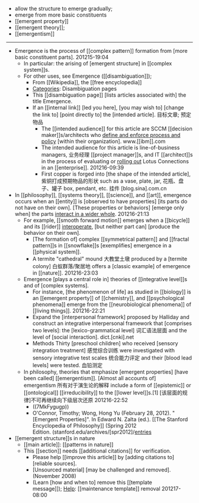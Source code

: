 - allow the structure to emerge gradually;
- emerge from more basic constituents
- [[emergent property]]
- [[emergent theory]];
- [[emergentism]]
- ---
- Emergence is the process of [[complex pattern]] formation from [more basic constituent parts].
201215-19:04
    - In particular: the arising of [emergent structure] in [[complex system]]s.
    - For other uses, see Emergence ([[disambiguation]]); 
        - From [[Wikipedia]], the [[free encyclopedia]]
        - [Categories]([[category]]): Disambiguation pages
        - This [[disambiguation page]] [lists articles associated with] the title Emergence.
        - If an [[internal link]] [led you here], [you may wish to] [change the link to] [point directly to] the [intended article]. 目标文章; 预定物品
            - The [[intended audience]] for this article are SCCM [[decision maker]]s/architects who [define and enforce process and policy](((0hQ7TXJAL))) [within their organization]. www.[[ibm]].com
            - The intended audience for this article is line-of-business managers, 业务经理 [[project manager]]s, and IT [[architect]]s in the process of evaluating or [rolling out](((mXbIw32W8))) Lotus Connections in an [[enterprise]]. 
201216-09:39
            - First copper is forged into [the shape of the intended article], 紫铜打成预期物品的形状 such as a vase, plate, jar, 花瓶、盘子、罐子 box, pendant, etc. 挂件 [blog.sina].com.cn
- In [[philosophy]], [[systems theory]], [[science]], and [[art]], emergence occurs when an [[entity]] is [observed to have properties] [its parts do not have on their own]. [These properties or behaviors] [emerge only when] the parts [interact in a wider whole](((2ERIl2IZu))). 
201216-21:13
    - For example, [[smooth forward motion]] emerges when a [[bicycle]] and its [[rider]] [interoperate](((-6VxnlLvK))), [but neither part can] [produce the behavior on their own].
        - [The formation of] complex [[symmetrical pattern]] and [[fractal pattern]]s in [[snowflake]]s [exemplifies] emergence in a [[physical system]].
        - A termite "cathedral" mound 大教堂土墩 produced by a [termite colony] 白蚁群落/聚居地 offers a [classic example] of emergence in [[nature]].
201216-23:03
    - Emergence [plays a central role in] theories of [[integrative level]]s and of [complex systems].
        - For instance, [the phenomenon of life] as studied in [[biology]] is an [[emergent property]] of [[chemistry]], and [[psychological phenomena]] emerge from the [[neurobiological phenomena]] of [[living things]].
201216-22:21
        - Expand the [interpersonal framework] proposed by Halliday and construct an integrative interpersonal framework that [comprises two levels]: the [lexico-grammatical level] 词汇语法层面 and the level of [social interaction]. dict.[cnki].net
        - Methods Thirty [preschool children] who received [sensory integration treatment] 感觉综合训练 were investigated with sensory integrative test scales 统合能力评定 and their [blood lead levels] were tested. 血铅测定
    - In philosophy, theories that emphasize [emergent properties] [have been called] [[emergentism]]. [Almost all accounts of] emergentism 所有对于演生论的解释 include a form of [[epistemic]] or [[ontological]] [[irreducibility]] to the [[lower level]]s.[1] [该层面的规律]不可再继续向下级层次还原
201216-22:52
        - ((7MkFygugp))
        - O'Connor, Timothy; Wong, Hong Yu (February 28, 2012). "[Emergent Properties]". In Edward N. Zalta (ed.). [[The Stanford Encyclopedia of Philosophy]] (Spring 2012 Edition. (stanford.edu/archives/[spr2012]/[entries]([[entry]]/properties-emergent/)
- [[emergent structure]]s in nature
    - [[main article]]: [[patterns in nature]]
    - This [[section]] needs [[additional citations]] for verification.
        - Please help [[improve this article]] by [adding citations to] [reliable sources].
        - [Unsourced material] [may be challenged and removed]. (November 2008)
        - (Learn [how and when to] remove this [[template message]]); [Help]([[help]]): [[maintenance template]] removal
201217-08:00

